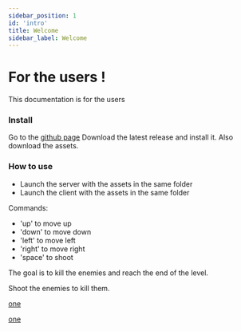 ```yaml
---
sidebar_position: 1
id: 'intro'
title: Welcome
sidebar_label: Welcome
--- 
```


# For the users !

This documentation is for the users

### Install

Go to the [github page](https://github.com/444leod/R-Type/)
Download the latest release and install it. Also download the assets.

### How to use

- Launch the server with the assets in the same folder
- Launch the client with the assets in the same folder

Commands:
- 'up' to move up
- 'down' to move down
- 'left' to move left
- 'right' to move right
- 'space' to shoot

The goal is to kill the enemies and reach the end of the level.

Shoot the enemies to kill them.

[one](../../static/img/image.png)


[one](../../static/img/enemy_dead.png)